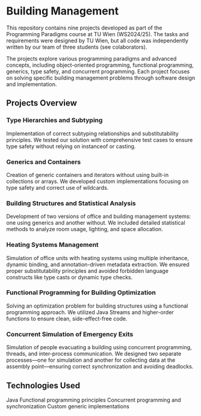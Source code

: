 # Building Management
This repository contains nine projects developed as part of the Programming Paradigms course at TU Wien (WS2024/25). The tasks and requirements were designed by TU Wien, but all code was independently written by our team of three students (see colaborators).

The projects explore various programming paradigms and advanced concepts, including object-oriented programming, functional programming, generics, type safety, and concurrent programming. Each project focuses on solving specific building management problems through software design and implementation.

## Projects Overview
### Type Hierarchies and Subtyping
Implementation of correct subtyping relationships and substitutability principles. We tested our solution with comprehensive test cases to ensure type safety without relying on instanceof or casting.

### Generics and Containers
Creation of generic containers and iterators without using built-in collections or arrays. We developed custom implementations focusing on type safety and correct use of wildcards.

### Building Structures and Statistical Analysis
Development of two versions of office and building management systems: one using generics and another without. We included detailed statistical methods to analyze room usage, lighting, and space allocation.

### Heating Systems Management
Simulation of office units with heating systems using multiple inheritance, dynamic binding, and annotation-driven metadata extraction. We ensured proper substitutability principles and avoided forbidden language constructs like type casts or dynamic type checks.

### Functional Programming for Building Optimization
Solving an optimization problem for building structures using a functional programming approach. We utilized Java Streams and higher-order functions to ensure clean, side-effect-free code.

### Concurrent Simulation of Emergency Exits
Simulation of people evacuating a building using concurrent programming, threads, and inter-process communication. We designed two separate processes—one for simulation and another for collecting data at the assembly point—ensuring correct synchronization and avoiding deadlocks.

## Technologies Used
Java 
Functional programming principles
Concurrent programming and synchronization
Custom generic implementations
